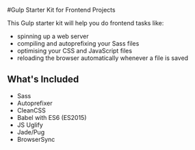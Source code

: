 #Gulp Starter Kit for Frontend Projects

This Gulp starter kit will help you do frontend tasks like:

- spinning up a web server
- compiling and autoprefixing your Sass files
- optimising your CSS and JavaScript files
- reloading the browser automatically whenever a file is saved

## What's Included

- Sass
- Autoprefixer
- CleanCSS
- Babel with ES6 (ES2015)
- JS Uglify
- Jade/Pug
- BrowserSync